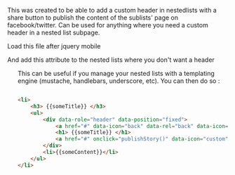 This was created to be able to add a custom header in nestedlists with a share button to publish the content of the sublists' page on facebook/twitter. Can be used for anything where you need a custom header in a nested list subpage.



Load this file after jquery mobile

<script src="http://code.jquery.com/mobile/1.2.0/jquery.mobile-1.2.0.min.js"></script>
<script src="javascript/jquery.mobile.nested-listview-noheaders.js"></script>



And add this attribute to the nested lists where you don't want a header

<ul data-role="listview" data-noheaders="true">



This can be useful if you manage your nested lists with a templating engine (mustache, handlebars, underscore, etc).
You can then do so : 

```html

<li>
	<h3> {{someTitle}} </h3>
	<ul>
		<div data-role="header" data-position="fixed">
			<a href="#" data-icon="back" data-rel="back" data-icon="back">Back</a>
			<h1> {{someTitle}} </h1> 
			<a href="#" onclick="publishStory()" data-icon="custom">Share</a>
		</div>
		<li>{{someContent}}</li>
	</ul>
</li>

```